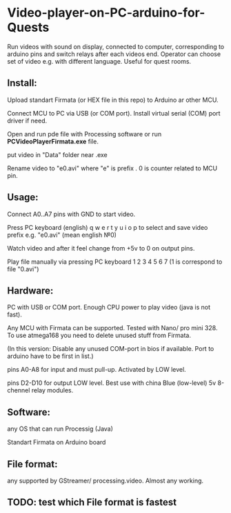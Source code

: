 # Video-player-on-PC-arduino-for-Quests
Run videos with sound on display, connected to computer, corresponding to arduino pins and switch relays after each videos end. Operator can choose set of video e.g. with different language.  Useful for quest rooms. 

## Install:
Upload standart Firmata (or HEX file in this repo) to Arduino ar other MCU. 

Connect MCU to PC via USB (or COM port). Install virtual serial  (COM) port driver if need.

Open and run pde file with Processing software or run **PCVideoPlayerFirmata.exe** file.

put video in "Data" folder near .exe

Rename video to "e0.avi" where "e" is prefix . 0 is counter related to MCU pin.

## Usage:
Connect A0..A7 pins with GND to start video.

Press PC keyboard (english) q w e r t y u i o p to select and save video prefix e.g.  "e0.avi" (mean english №0)

Watch video and after it feel change from +5v to 0 on output pins.

Play file manually via pressing PC keyboard 1 2 3 4 5 6 7 (1 is correspond to file "0.avi")

## Hardware:
PC with USB or COM port. Enough CPU power to play video (java is not fast). 

Any MCU with Firmata can be supported. Tested with Nano/ pro mini 328. To use atmega168 you need to delete unused stuff from Firmata.

(In this version: Disable any unused COM-port in bios if available. Port to arduino have to be first in list.)

pins A0-A8 for input and must pull-up. Activated by LOW level.

pins D2-D10 for output LOW level. Best use with china Blue (low-level) 5v 8-chennel relay modules.


## Software:
any OS that can run Processig (Java)

Standart Firmata on Arduino board


## File format:
any supported by GStreamer/ processing.video. Almost any working.


## TODO: test which File format is fastest



